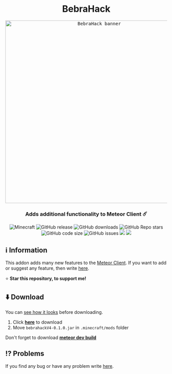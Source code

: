 <div align="center">
  <h1>BebraHack</h1>
  <kbd>
    <img width="569" alt="BebraHack banner" src="https://i.ibb.co/WtVWrXX/image.jpg">
  </kbd>
  <h3>Adds additional functionality to Meteor Client ☄️</h3>
  <img alt="Minecraft" src="https://img.shields.io/badge/Minecraft-1.19.2-ff00ff?logo=hackthebox&logoColor=white&style=flat-square">
  <img alt="GitHub release" src="https://img.shields.io/github/v/release/BebraHack/BebraHackAddon?color=d25eff&include_prereleases&style=flat-square">
  <img alt="GitHub downloads" src="https://img.shields.io/github/downloads/BebraHack/BebraHackAddon/total?color=9e81ff&logo=github&style=flat-square">
  <img alt="GitHub Repo stars" src="https://img.shields.io/github/stars/BebraHack/BebraHackAddon?color=5f99ff&logo=apachespark&logoColor=white&style=flat-square">
  <img alt="GitHub code size" src="https://img.shields.io/github/languages/code-size/BebraHack/BebraHackAddon?color=00aaff&style=flat-square">
  <img alt="GitHub issues" src="https://img.shields.io/github/issues/BebraHack/BebraHackAddon?color=00b7ff&style=flat-square">
  <img src="https://img.shields.io/static/v1?label=Tacos&message=Tasty&color=00c8ff&style=flat-square">
<a href="https://discord.gg/QyEzReq4u2"><img src="https://invidget.switchblade.xyz/QyEzReq4u2"></a>
</div>

  

## ℹ️ Information
This addon adds many new features to the [Meteor Client](https://meteorclient.com/). If you want to add or suggest any feature, then write [here](https://github.com/BebraHack/BebraHackAddon/issues/new?assignees=&labels=enhancement&template=feature_request.yml&title=%5BSuggestion%5D+).

⭐ **Star this repository, to support me!**

## ⬇️ Download
You can [see how it looks](https://zgoly.github.io/addonview/generate?user=BebraHack&repo=BebraHackAddon&path=src/main/java/com/example/addon/modules) before downloading.

1. Click **[here](https://github.com/BebraHack/BebraHackAddon/releases/latest/download/bebrahackV4-0.1.0.jar)** to download
2. Move `bebrahackV4-0.1.0.jar` in `.minecraft/mods` folder

Don't forget to download **[meteor dev build](https://meteorclient.com/download?devBuild=latest)**

## ⁉️ Problems
If you find any bug or have any problem write [here](https://github.com/BebraHack/BebraHackAddon/issues/new?assignees=&labels=bug&template=bug.yml&title=%5BBug%5D+).


